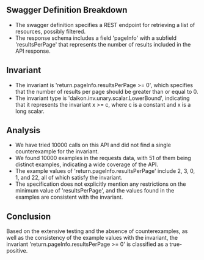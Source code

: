 ## Swagger Definition Breakdown
- The swagger definition specifies a REST endpoint for retrieving a list of resources, possibly filtered.
- The response schema includes a field 'pageInfo' with a subfield 'resultsPerPage' that represents the number of results included in the API response.

## Invariant
- The invariant is 'return.pageInfo.resultsPerPage >= 0', which specifies that the number of results per page should be greater than or equal to 0.
- The invariant type is 'daikon.inv.unary.scalar.LowerBound', indicating that it represents the invariant x >= c, where c is a constant and x is a long scalar.

## Analysis
- We have tried 10000 calls on this API and did not find a single counterexample for the invariant.
- We found 10000 examples in the requests data, with 51 of them being distinct examples, indicating a wide coverage of the API.
- The example values of 'return.pageInfo.resultsPerPage' include 2, 3, 0, 1, and 22, all of which satisfy the invariant.
- The specification does not explicitly mention any restrictions on the minimum value of 'resultsPerPage', and the values found in the examples are consistent with the invariant.

## Conclusion
Based on the extensive testing and the absence of counterexamples, as well as the consistency of the example values with the invariant, the invariant 'return.pageInfo.resultsPerPage >= 0' is classified as a true-positive.

